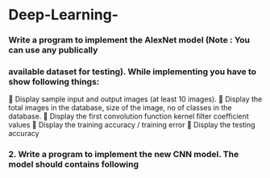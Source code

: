 # Deep-Learning-

### Write a program to implement the AlexNet model (Note : You can use any publically
### available dataset for testing). While implementing you have to show following things:
 Display sample input and output images (at least 10 images).
 Display the total images in the database, size of the image, no of classes in the
database.
 Display the first convolution function kernel filter coefficient values
 Display the training accuracy / training error
 Display the testing accuracy

### 2. Write a program to implement the new CNN model. The model should contains following

